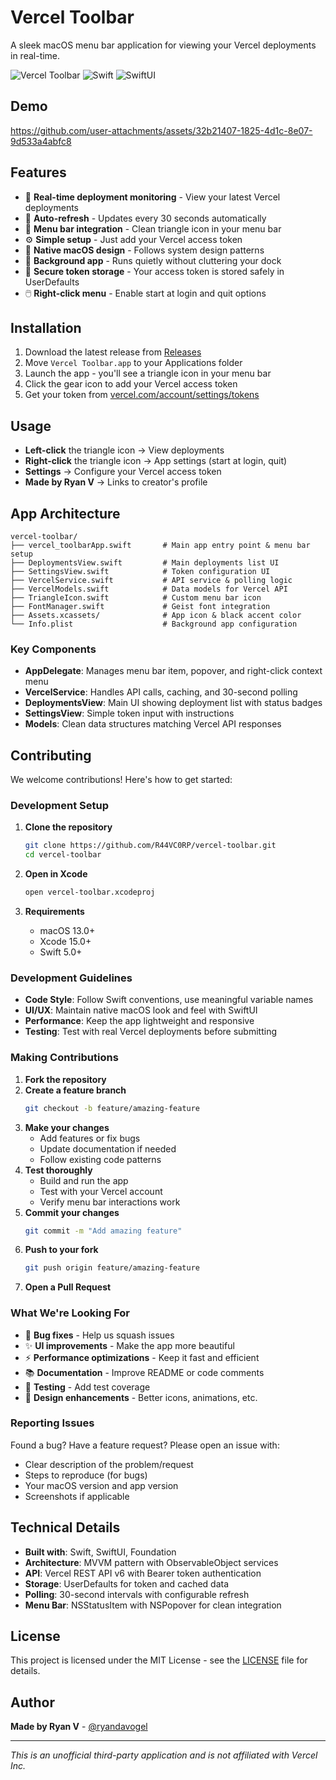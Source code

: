 # Vercel Toolbar

A sleek macOS menu bar application for viewing your Vercel deployments in real-time.

![Vercel Toolbar](https://img.shields.io/badge/macOS-15.5+-black?style=flat-square&logo=apple)
![Swift](https://img.shields.io/badge/Swift-5.0+-orange?style=flat-square&logo=swift)
![SwiftUI](https://img.shields.io/badge/SwiftUI-3.0+-blue?style=flat-square&logo=swift)

## Demo


https://github.com/user-attachments/assets/32b21407-1825-4d1c-8e07-9d533a4abfc8


## Features

- 🚀 **Real-time deployment monitoring** - View your latest Vercel deployments
- 🔄 **Auto-refresh** - Updates every 30 seconds automatically  
- 📱 **Menu bar integration** - Clean triangle icon in your menu bar
- ⚙️ **Simple setup** - Just add your Vercel access token
- 🎨 **Native macOS design** - Follows system design patterns
- 🌙 **Background app** - Runs quietly without cluttering your dock
- 🔐 **Secure token storage** - Your access token is stored safely in UserDefaults
- 🖱️ **Right-click menu** - Enable start at login and quit options

## Installation

1. Download the latest release from [Releases](../../releases)
2. Move `Vercel Toolbar.app` to your Applications folder
3. Launch the app - you'll see a triangle icon in your menu bar
4. Click the gear icon to add your Vercel access token
5. Get your token from [vercel.com/account/settings/tokens](https://vercel.com/account/settings/tokens)

## Usage

- **Left-click** the triangle icon → View deployments
- **Right-click** the triangle icon → App settings (start at login, quit)
- **Settings** → Configure your Vercel access token
- **Made by Ryan V** → Links to creator's profile

## App Architecture

```
vercel-toolbar/
├── vercel_toolbarApp.swift       # Main app entry point & menu bar setup
├── DeploymentsView.swift         # Main deployments list UI
├── SettingsView.swift            # Token configuration UI  
├── VercelService.swift           # API service & polling logic
├── VercelModels.swift            # Data models for Vercel API
├── TriangleIcon.swift            # Custom menu bar icon
├── FontManager.swift             # Geist font integration
├── Assets.xcassets/              # App icon & black accent color
└── Info.plist                    # Background app configuration
```

### Key Components

- **AppDelegate**: Manages menu bar item, popover, and right-click context menu
- **VercelService**: Handles API calls, caching, and 30-second polling
- **DeploymentsView**: Main UI showing deployment list with status badges
- **SettingsView**: Simple token input with instructions
- **Models**: Clean data structures matching Vercel API responses

## Contributing

We welcome contributions! Here's how to get started:

### Development Setup

1. **Clone the repository**
   ```bash
   git clone https://github.com/R44VC0RP/vercel-toolbar.git
   cd vercel-toolbar
   ```

2. **Open in Xcode**
   ```bash
   open vercel-toolbar.xcodeproj
   ```

3. **Requirements**
   - macOS 13.0+
   - Xcode 15.0+
   - Swift 5.0+

### Development Guidelines

- **Code Style**: Follow Swift conventions, use meaningful variable names
- **UI/UX**: Maintain native macOS look and feel with SwiftUI
- **Performance**: Keep the app lightweight and responsive
- **Testing**: Test with real Vercel deployments before submitting

### Making Contributions

1. **Fork the repository**
2. **Create a feature branch**
   ```bash
   git checkout -b feature/amazing-feature
   ```
3. **Make your changes**
   - Add features or fix bugs
   - Update documentation if needed
   - Follow existing code patterns
4. **Test thoroughly**
   - Build and run the app
   - Test with your Vercel account
   - Verify menu bar interactions work
5. **Commit your changes**
   ```bash
   git commit -m "Add amazing feature"
   ```
6. **Push to your fork**
   ```bash
   git push origin feature/amazing-feature
   ```
7. **Open a Pull Request**

### What We're Looking For

- 🐛 **Bug fixes** - Help us squash issues
- ✨ **UI improvements** - Make the app more beautiful
- ⚡ **Performance optimizations** - Keep it fast and efficient
- 📚 **Documentation** - Improve README or code comments
- 🧪 **Testing** - Add test coverage
- 🎨 **Design enhancements** - Better icons, animations, etc.

### Reporting Issues

Found a bug? Have a feature request? Please open an issue with:
- Clear description of the problem/request
- Steps to reproduce (for bugs)
- Your macOS version and app version
- Screenshots if applicable

## Technical Details

- **Built with**: Swift, SwiftUI, Foundation
- **Architecture**: MVVM pattern with ObservableObject services
- **API**: Vercel REST API v6 with Bearer token authentication
- **Storage**: UserDefaults for token and cached data
- **Polling**: 30-second intervals with configurable refresh
- **Menu Bar**: NSStatusItem with NSPopover for clean integration

## License

This project is licensed under the MIT License - see the [LICENSE](LICENSE) file for details.

## Author

**Made by Ryan V** - [@ryandavogel](https://x.com/ryandavogel)

---

*This is an unofficial third-party application and is not affiliated with Vercel Inc.*
